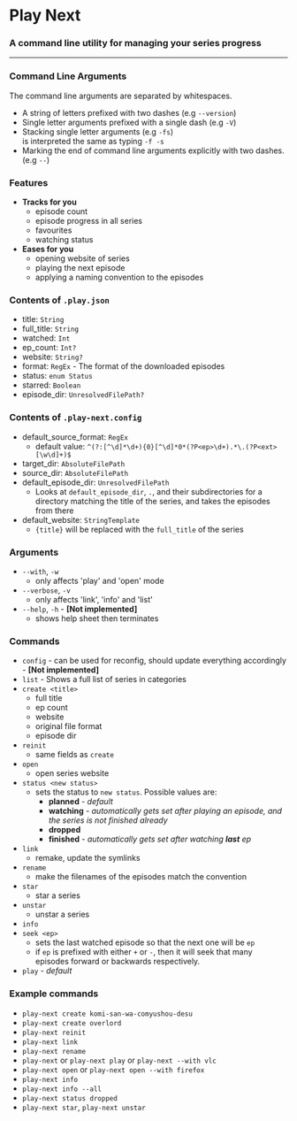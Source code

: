 # Play Next
### A command line utility for managing your series progress

---

### Command Line Arguments

The command line arguments are separated by whitespaces.

- A string of letters prefixed with two dashes (e.g `--version`)
- Single letter arguments prefixed with a single dash (e.g `-V`)
- Stacking single letter arguments (e.g `-fs`) \
  is interpreted the same as typing `-f -s`
- Marking the end of command line arguments explicitly with two dashes. (e.g `--`)

### Features

- **Tracks for you**
  - episode count
  - episode progress in all series
  - favourites
  - watching status
- **Eases for you**
  - opening website of series
  - playing the next episode
  - applying a naming convention to the episodes

### Contents of `.play.json`

- title: `String`
- full_title: `String`
- watched: `Int`
- ep_count: `Int?`
- website: `String?`
- format: `RegEx` - The format of the downloaded episodes
- status: `enum Status`
- starred: `Boolean`
- episode_dir: `UnresolvedFilePath?`

### Contents of `.play-next.config`

- default_source_format: `RegEx`
  - default value: `^(?:[^\d]*\d+){0}[^\d]*0*(?P<ep>\d+).*\.(?P<ext>[\w\d]+)$`
- target_dir: `AbsoluteFilePath`
- source_dir: `AbsoluteFilePath`
- default_episode_dir: `UnresolvedFilePath`
  - Looks at `default_episode_dir`, `.`, and their subdirectories for a directory matching the title of the series,
    and takes the episodes from there
- default_website: `StringTemplate`
  - `{title}` will be replaced with the `full_title` of the series

### Arguments

- `--with`, `-w`
  - only affects 'play' and 'open' mode
- `--verbose`, `-v`
  - only affects 'link', 'info' and 'list'
- `--help`, `-h` - **[Not implemented]**
  - shows help sheet then terminates

### Commands

- `config` - can be used for reconfig, should update everything accordingly - **[Not implemented]**
- `list` - Shows a full list of series in categories
- `create <title>`
  - full title
  - ep count
  - website
  - original file format
  - episode dir
- `reinit`
  - same fields as `create`
- `open`
  - open series website
- `status <new status>`
  - sets the status to `new status`. Possible values are:
    - **planned** - *default*
    - **watching** - *automatically gets set after playing an episode, and the series is not finished already*
    - **dropped**
    - **finished** - *automatically gets set after watching **last** ep*
- `link`
  - remake, update the symlinks
- `rename`
  - make the filenames of the episodes match the convention
- `star`
  - star a series
- `unstar`
  - unstar a series
- `info`
- `seek <ep>`
  - sets the last watched episode so that the next one will be `ep`
  - if `ep` is prefixed with either `+` or `-`, then it will seek that many episodes forward or backwards respectively. 
- `play` - *default*

### Example commands

- `play-next create komi-san-wa-comyushou-desu`
- `play-next create overlord`
- `play-next reinit`
- `play-next link`
- `play-next rename`
- `play-next` or `play-next play` or `play-next --with vlc`
- `play-next open` or `play-next open --with firefox`
- `play-next info`
- `play-next info --all`
- `play-next status dropped`
- `play-next star`, `play-next unstar`
